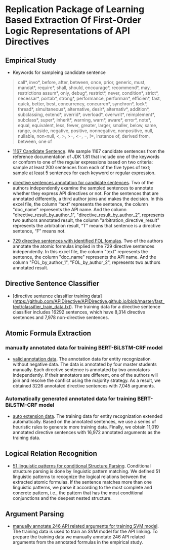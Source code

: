 # Replication Package of Learning Based Extraction Of First-Order Logic Representations of API Directives

## Empirical Study

- Keywords for sampleing candidate sentence
> call*, invo*, before, after, between, once, prior, generic, must, mandat*, require*, shall, should, encourage*, recommend*, may, restrictions assum*, only, debug*, restrict*, never, condition*, strict*, necessar*, portab*, strong*, performance, performan*, efficien*, fast, quick, better, best, concurrency, concurren*, synchron*, lock*, thread*, simultaneous*, alternative, desir*, alternativ*, addition*, subclassing, extend*, overrid*, overload*, overwrit*, reimplement*, subclass*, super*, inherit*, warning, warn*, aware*, error*, note*, equal, equivalent, less, fewer, greater, larger, smaller, below, same, range, outside, negative, positive, nonnegative, nonpositive, null, nullable, non-null, <, >, >=, <=, =, !=, instance of, derived from, between, one of

- [1167 Candidate Sentence](https://github.com/APIDirective/APIDirective.github.io/blob/master/empirical_research/1167_Candidate_Sentences.xlsx). We sample 1167 candidate sentences from the reference documentation of JDK 1.81 that include one of the keywords or conform to one of the regular expressions based on two criteria: sample at least 200 sentences from each of the five types of text; sample at least 5 sentences for each keyword or regular expression. 

- [directive sentences annotation for candidate sentences](https://github.com/APIDirective/APIDirective.github.io/blob/master/empirical_research/directive_sentences_annotation_for_candidate_sentences.xlsx). Two of the authors independently examine the sampled sentences to annotate whether they express API directives or not. For the sentences that are annotated differently, a third author joins and makes the decision. In this excel file, the column “text” represents the sentence, the column "doc_name" represents the API name. And the column "directive_result_by_author_1", "directive_result_by_author_2",  represents two authors annotated result, the column "arbitration_directive_result" represents the arbitration result, “T” means that sentence is a directive sentence, “F” means not.

- [729 directive sentences with identified FOL fomulas](https://github.com/APIDirective/APIDirective.github.io/blob/master/empirical_research/729_directive_sentences_with_identified_FOL_fomulas.xlsx). Two of the authors annotate the atomic formulas implied in the 729 directive sentences independently. In this excel file, the column "text" represents the sentence, the column "doc_name" represents the API name. And the column "FOL_by_author_1", "FOL_by_author_2", represents two authors annotated result.

## Directive Sentence Classifier
- [directive sentence classifier training data] (https://github.com/APIDirective/APIDirective.github.io/blob/master/fast_text/classifier_train_data.txt). The training data for a directive sentence classifier includes 16292 sentences, which have 8,314 directive sentences and 7,978 non-directive sentences. 

## Atomic Formula Extraction

### manually annotated data for training BERT-BiLSTM-CRF model
- [valid annotation data](https://github.com/APIDirective/APIDirective.github.io/blob/master/entity_recognization/valid.json). The annotation data for entity recognization without negative data. The data is annotated by four master students manually. Each directive sentence is annotated by two annotators independently. If their annotators
are different, one of the authors will join and resolve the conflict using the majority strategy. As a result, we obtained 3226 annotated directive sentences with 7,045 arguments.

### Automatically generated annotated data for training BERT-BiLSTM-CRF model
- [auto extension data](https://github.com/APIDirective/APIDirective.github.io/blob/master/entity_recognization/train_data.json). The training data for entity recognization extended automatically. Based on the annotated sentences, we use a series of heuristic rules to generate more training data. Finally, we obtain 11,019 annotated directive sentences with 16,972 annotated arguments as the training data.

## Logical Relation Recognition
- [51 linguistic patterns for conditional Structure Parsing](https://github.com/APIDirective/APIDirective.github.io/blob/master/entity_linking/sentence_pattern.xlsx). Conditional structure parsing is done by linguistic pattern matching. We defined 51 linguistic patterns to recognize the logical relations between the extracted atomic formulas. If the sentence matches more than one linguistic patterns, we parse it according to the most complete and concrete pattern, i.e., the pattern that has the most conditional conjunctions and the deepest nested structure.

## Argument Parsing
- [manually annotate 246 API related arguments for training SVM model](https://github.com/APIDirective/APIDirective.github.io/blob/master/entity_linking/manually_annotate_246_API_related_arguments_for_training_SVM_model.json). The training data is used to train an SVM model for the API linking. To prepare the training data we manually annotate 246 API related arguments from the annotated formulas in the empirical study.
